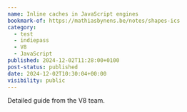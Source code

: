 ```yaml
---
name: Inline caches in JavaScript engines
bookmark-of: https://mathiasbynens.be/notes/shapes-ics
category:
  - test
  - indiepass
  - V8
  - JavaScript
published: 2024-12-02T11:28:00+0100
post-status: published
date: 2024-12-02T10:30:04+00:00
visibility: public
---
```


Detailed guide from the V8 team.